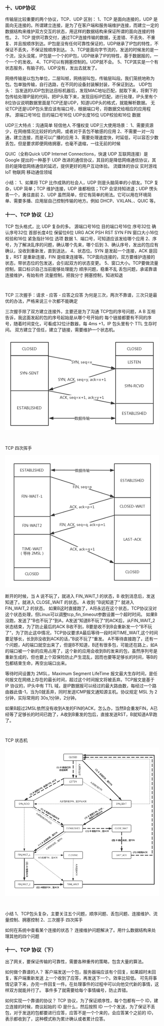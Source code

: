 

### 十、UDP协议

传输层比较重要的两个协议，TCP、UDP
区别：
1、TCP 是面向连接的，UDP 是面向无连接的。所谓建立连接，是为了在客户端和服务端维护连接，而建立一定的数据结构来维护双方交互的状态，用这样的数据结构来保证所谓的面向连接的特性。
2、TCP 提供可靠交付，通过TCP连接传输的数据，无差错、不丢失、不重复、并且按顺序到达。IP包是没有任何可靠性保证的，UDP继承了IP包的特性，不保证不丢失，不保证按顺序到达。
3、TCP是面向字节流的，发送的时候发的是一个流，没头没尾，IP包是一个个的IP包，UDP继承了IP的特性，基于数据报的，一个一个的发收。
4、TCP可以有拥塞控制的。UDP就不会。
5、TCP其实是一个有状态服务，有脑子的。UDP没有，发出去就发了。

网络传输是以包为单位，二层叫帧，网络层叫包，传输层叫段。我们笼统地称为包。包单独传输，自行选路，在不同的设备封装解封装，不保证到达。
UDP包头：
当发送的UDP包到达目标机器后，发现MAC地址匹配，就取下来，将剩下的包传给处理IP层的代码，把IP头取下来，发现目标IP匹配，进行处理，IP头里有个8位协议说明数据里面是TCP还是UDP，知道UDP头的格式，就能解析数据。
无论TCP还是UDP包头里应该有端口号，根据端口号，将数据交给相应的应用程序。
源端口号16位  目的端口号16位  UDP长度16位  UDP校验和16位  数据

UDP三大特点：沟通简单 轻信他人 不懂权变
UDP三大使用场景：
1、需要资源少，在网络情况比较好的内网，或者对于丢包不敏感的应用
2、不需要一对一沟通，建立连接，而是可以广播的应用
3、需要处理速度快，时延低，可以容忍少数丢包，但是要求即便网络拥塞，也毫不退缩，一往无前的时候

QUIC（全称Quick UDP Internet Connections，快速 UDP 互联网连接）是 Google 提出的一种基于 UDP 改进的通信协议，其目的是降低网络通信协议，其目的是降低网络通信的延迟，提供更好的用户互动体验。
流媒体的协议
实时游戏
IoT 物联网
移动通信领域

小结：
1、如果将 TCP 比作成熟的社会人，UDP 则是头脑简单的小朋友。TCP 复杂，UDP 简单；TCP 维护连接，UDP 谁都相信；TCP 会坚持知进退；UDP 愣头青一个，勇往直前
2、UDP 虽然简单，但它有简单的用法。它可以用在环境简单、需要多播、应用层自己控制传输的地方。例如 DHCP、VXLAN、、QUIC 等。



### 十一、TCP 协议（上）

TCP 包头格式，比 UDP 复杂的多。
源端口号16位  目的端口号16位  序号32位  确认序号32位  首部长度4位  保留位6位
URG ACK PSH RST SYN FIN   窗口大小16位  校验和16位 紧急指针16位 选项 数据
1、端口号，可知道应该发给哪个应用
2、序号，为了解决乱序的问题，确认哪个先来，哪个后到
3、确认序号，发出的包应有确认，没收到重新发，直到送达，
4、状态位。SYN 是发起一个连接，ACK 是回复，RST 是重新连接，FIN 是结束连接等。TCP面向连接的，双方要维护连接的状态，带状态位的包发送，会引起双方的状态变更。
5、窗口大小。TCP要做流量控制，窗口标识自己当前能够处理能力
顺序问题，稳重不乱
丢包问题，承诺靠谱
连接维护，有始有终
流量控制，把我分寸
拥塞控制，知进知退


<br>

TCP 三次握手：请求 - 应答 - 应答之应答
为何是三次，两次不靠谱，三次只是最优的办法，严格来说三十次都不能确定

三次握手除了双方建立连接外，主要还是为了沟通 TCP包的序号问题，A B 互相告诉，我这面发起的包的序号起始是从哪个号开始的
每个链接都要有不同的序号，随着时间变化，可看成32位计数器，每 4ms +1，IP 包头里有个 TTL 生存时间。
双方建立了信任，建立了链接，需要维护一个状态机。

![](https://github.com/MA806P/ComputerScienceNotes/blob/master/ComputerNetwork/Images/5-Transfer-Connect.jpg)

<br>

TCP 四次挥手

![](https://github.com/MA806P/ComputerScienceNotes/blob/master/ComputerNetwork/Images/5-Transfer-Disconnect.jpg)

断开的时候，当 A 说不玩了，就进入 FIN_WAIT_1 的状态，B 收到消息后，发送知道了。就进入 CLOSE_WAIT 的状态。
A 收到 ”B说知道了“ 就进入 FIN_WAIT_2 的状态。
如果B这时直接跑了，A将永远在这个状态，TCP协议没对这个状态处理，但Linux可以调整tcp_fin_timeout参数设置一个超时时间。
如果B没跑，发送了”B也不玩了“到A，A发送”知道B不玩了“的ACK后，从FIN_WAIT_2状态结束，为了防止最后的ACK B收不到，B要是收不到B会重新发一个”B不玩了“，为了防止这中情况，TCP协议要求A最后等待一段时间TIME_WAIT,这个时间要足够长，长到B没收到ACK的话，”B说不玩了“重发。
A不等待直接跑了，还有一个问题，A的端口就空出来了，但是B不知道，B还有很多包，可能还在路上，如A的端口被一个新的应用占用了，这个新的应用会收到B的发来的包，虽然序列号是重新生成的，但也要上个双保险防止产生混乱，因而也要等足够长的时间，等B的包都结束生命，再空出端口出来。

等待时间设置为 2MSL，Maximum Segment LifeTime 报文最大生存时间，是任何报文在网络上存在的最长时间，超过这个时间报文将被丢弃。TCP报文是基于 IP 协议的，IP头中有 TTL 域，是IP数据报可以经过的最大路由数，每经过一个路由器此值-1，当为0就丢弃，同时发送ICMP报文通知源主机。协议规定 MSL 为 2分钟，实际常用的 30s,1分钟，2分钟。

如果B超过2MSL依然没有收到A发的FIN的ACK，怎么办，当然B会重发FIN，A已经等了足够长的时间已跑了，A收到B重发的包后，直接发送RST，B就知道A早跑了。

<br>

TCP 状态机

![](https://github.com/MA806P/ComputerScienceNotes/blob/master/ComputerNetwork/Images/5-Transfer-status.jpg)

<br>

小结
1、TCP包头复杂，主要关注五个问题，顺序问题、丢包问题、连接维护、流量控制、拥塞控制
2、三次握手  四次挥手

如何在系统中查看某个连接的状态？
连接维护问题解决了。用什么数据结构来处理其他的四个问题




### 十一、TCP 协议（下）
出了网关，要保证传输的可靠性，需要各种重传的策略，包含大量的算法。

如何做个靠谱的人？
客户端发送一个包，服务器端应该有个回复，如果超时未回复，客户端重新发送
上一个收到了应答，再发送下一个。效率比较低。
可先将事情记录下来，办完一件回复一件。在处理事件的过程中可以向他交代新的事情，这样双方就能并行了。
事件多了就需要给每个事情编号，防止弄错。

如何实现一个靠谱的协议？
TCP 协议，为了保证顺序性，每个包都有一个 ID，建立连接的时候，商议起始的 ID 是什么，然后按照 ID 一个个发送，为了保证不丢包，对于发送的包都要进行应答，应答不是一个个来的，会应答某个之前的 ID，表示都收到了，这种模式称为累计确认或者累计应答。

